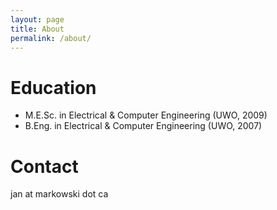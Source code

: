 ```yaml
---
layout: page
title: About
permalink: /about/
---
```


# Education

* M.E.Sc. in Electrical & Computer Engineering (UWO, 2009)
* B.Eng. in Electrical & Computer Engineering (UWO, 2007)

# Contact

jan at markowski dot ca
